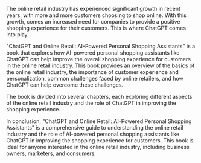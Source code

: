 
The online retail industry has experienced significant growth in recent years, with more and more customers choosing to shop online. With this growth, comes an increased need for companies to provide a positive shopping experience for their customers. This is where ChatGPT comes into play.

"ChatGPT and Online Retail: AI-Powered Personal Shopping Assistants" is a book that explores how AI-powered personal shopping assistants like ChatGPT can help improve the overall shopping experience for customers in the online retail industry. This book provides an overview of the basics of the online retail industry, the importance of customer experience and personalization, common challenges faced by online retailers, and how ChatGPT can help overcome these challenges.

The book is divided into several chapters, each exploring different aspects of the online retail industry and the role of ChatGPT in improving the shopping experience.

In conclusion, "ChatGPT and Online Retail: AI-Powered Personal Shopping Assistants" is a comprehensive guide to understanding the online retail industry and the role of AI-powered personal shopping assistants like ChatGPT in improving the shopping experience for customers. This book is ideal for anyone interested in the online retail industry, including business owners, marketers, and consumers.
